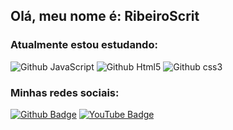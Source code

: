 ## Olá, meu nome é: RibeiroScrit
### Atualmente estou estudando:

![Github JavaScript](https://img.shields.io/badge/JavaScript-F7DF1E?style=for-the-badge&logo=javascript&logoColor=black)
![Github Html5](https://img.shields.io/badge/HTML5-E34F26?style=for-the-badge&logo=html5&logoColor=white)
![Github css3](https://img.shields.io/badge/CSS3-1572B6?style=for-the-badge&logo=css3&logoColor=white)

### Minhas redes sociais:
[![Github Badge](https://img.shields.io/badge/GitHub-100000?style=for-the-badge&logo=github&logoColor=white&link=https://github.com/RibeiroScrit)](https://github.com/RibeiroScrit)
[![YouTube Badge](https://img.shields.io/badge/YouTube-FF0000?style=for-the-badge&logo=youtube&logoColor=white&link=https://www.youtube.com/channel/UCXPpslXXbz5WYsObjaZqvJQ)](https://www.youtube.com/channel/UCXPpslXXbz5WYsObjaZqvJQ)
